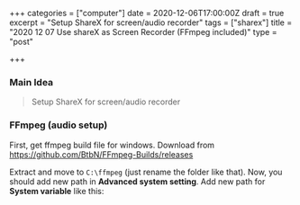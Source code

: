 +++
categories = ["computer"]
date = 2020-12-06T17:00:00Z
draft = true
excerpt = "Setup ShareX for screen/audio recorder"
tags = ["sharex"]
title = "2020 12 07 Use shareX as Screen Recorder (FFmpeg included)"
type = "post"

+++
### Main Idea
>Setup ShareX for screen/audio recorder

### FFmpeg (audio setup)
First, get ffmpeg build file for windows. Download from https://github.com/BtbN/FFmpeg-Builds/releases

Extract and move to ```C:\ffmpeg```  (just rename the folder like that). Now, you should add new path in **Advanced system setting**. Add new path for **System variable** like this:
